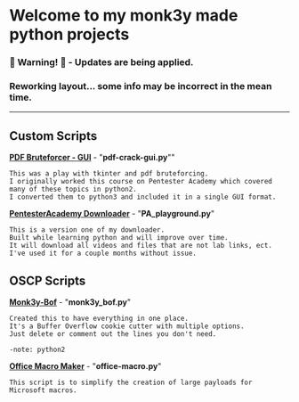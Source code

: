 # Welcome to my monk3y made python projects

### 🚨 Warning! 🚨 - Updates are being applied.
### Reworking layout... some info may be incorrect in the mean time.

---

## Custom Scripts

**[PDF Bruteforcer - GUI](https://github.com/privacymonk3y/python-projects/tree/main/GUI-pdf-bruteforce)** - "**pdf-crack-gui.py**""

```plaintext
This was a play with tkinter and pdf bruteforcing.
I originally worked this course on Pentester Academy which covered many of these topics in python2.
I converted them to python3 and included it in a single GUI format.
```

**[PentesterAcademy Downloader](https://github.com/privacymonk3y/python-projects/tree/main/Pentester_Academy_Downloader)** - "**PA_playground.py**"
```plaintext
This is a version one of my downloader.
Built while learning python and will improve over time.
It will download all videos and files that are not lab links, ect.
I've used it for a couple months without issue.
```

## OSCP Scripts

**[Monk3y-Bof](https://github.com/privacymonk3y/python-projects/tree/main/OSCP/monk3y_bof)** - "**monk3y_bof.py**"

```plaintext
Created this to have everything in one place.
It's a Buffer Overflow cookie cutter with multiple options.
Just delete or comment out the lines you don't need.

-note: python2
```

**[Office Macro Maker](https://github.com/privacymonk3y/python-projects/tree/main/OSCP/Office-Macro-Maker)** - "**office-macro.py**"

```plaintext
This script is to simplify the creation of large payloads for Microsoft macros.
```
